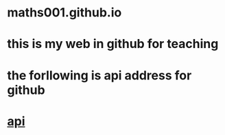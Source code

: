 # maths001.github.io
# this is my web in github for teaching
# the forllowing is api address for github
# [api](https://api.github.com/search/repositories?q=language:python&sort=stars)
